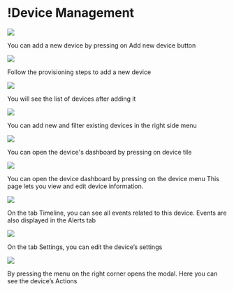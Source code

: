 # !Device Management

![](../../.gitbook/assets/empty-state-screen-2-.png)

You can add a new device by pressing on Add new device button

![](../../.gitbook/assets/start_provision.png)

Follow the provisioning steps to add a new device

![](../../.gitbook/assets/devices.png)

You will see the list of devices after adding it

![](../../.gitbook/assets/add_new_device.png)

You can add new and filter existing devices in the right side menu

![](../../.gitbook/assets/controls.png)

You can open the device's dashboard by pressing on device tile

![](../../.gitbook/assets/controls%20%281%29.png)

You can open the device dashboard by pressing on the device menu This page lets you view and edit device information.

![](../../.gitbook/assets/timeline.png)

On the tab Timeline, you can see all events related to this device. Events are also displayed in the Alerts tab

![](../../.gitbook/assets/device-settings.png)

On the tab Settings, you can edit the device’s settings

![](../../.gitbook/assets/device-settings-actions.png)

By pressing the menu on the right corner opens the modal. Here you can see the device’s Actions

